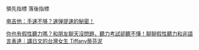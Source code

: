 

領先指標 落後指標

[电吉他：手速不够？速弹提速的秘密！](https://www.youtube.com/watch?v=nE7ydXA63pA)

[你也有假性聽力嗎？和朋友聊天沒問題，聽力考試卻聽不懂！聊聊假性聽力和非語言表達｜講日文的台灣女生 Tiffany蒂芬泥](https://www.youtube.com/watch?v=yiv-SWPYQok)